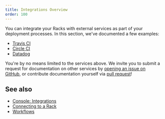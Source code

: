 ```yaml
---
title: Integrations Overview
order: 100
---
```


You can integrate your Racks with external services as part of your deployment processes. In this section, we've documented a few examples:

* [Travis CI](/docs/travis-ci/)
* [Circle CI](/docs/circle-ci/)
* [Datadog](/docs/datadog/)

You're by no means limited to the services above. We invite you to submit a request for documentation on other services by [opening an issue on GitHub](https://github.com/convox/site/issues), or contribute documentation yourself via [pull request](https://github.com/convox/site)!

## See also

* [Console: Integrations](/docs/integrations)
* [Connecting to a Rack](/docs/connecting-to-a-rack/)
* [Workflows](/docs/workflows/)

